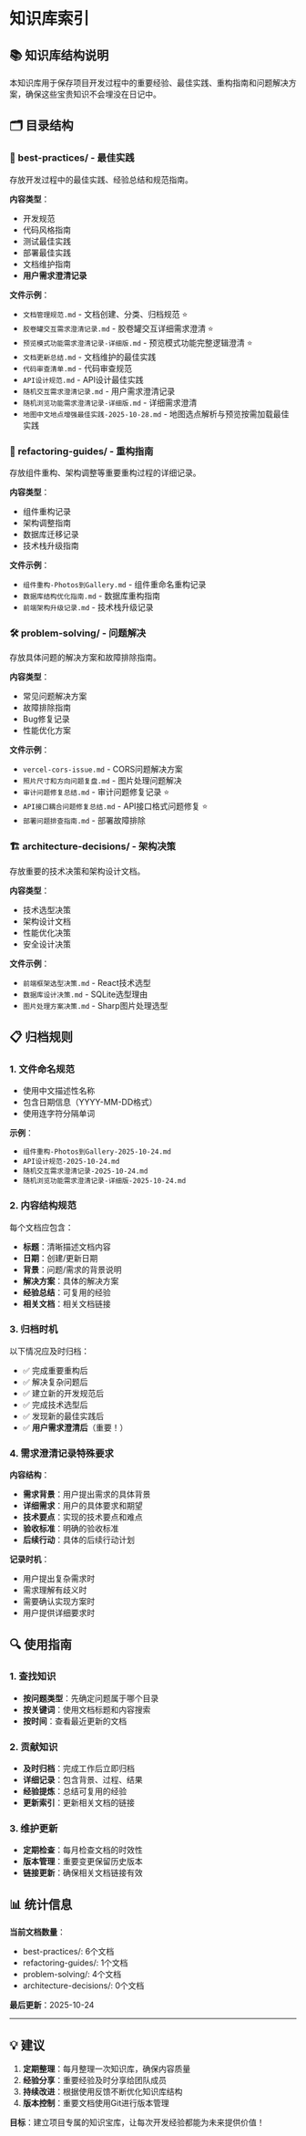 # 知识库索引

## 📚 知识库结构说明

本知识库用于保存项目开发过程中的重要经验、最佳实践、重构指南和问题解决方案，确保这些宝贵知识不会埋没在日记中。

## 🗂️ 目录结构

### 📖 best-practices/ - 最佳实践
存放开发过程中的最佳实践、经验总结和规范指南。

**内容类型**：
- 开发规范
- 代码风格指南
- 测试最佳实践
- 部署最佳实践
- 文档维护指南
- **用户需求澄清记录**

**文件示例**：
- `文档管理规范.md` - 文档创建、分类、归档规范 ⭐
- `胶卷罐交互需求澄清记录.md` - 胶卷罐交互详细需求澄清 ⭐
- `预览模式功能需求澄清记录-详细版.md` - 预览模式功能完整逻辑澄清 ⭐
- `文档更新总结.md` - 文档维护的最佳实践
- `代码审查清单.md` - 代码审查规范
- `API设计规范.md` - API设计最佳实践
- `随机交互需求澄清记录.md` - 用户需求澄清记录
- `随机浏览功能需求澄清记录-详细版.md` - 详细需求澄清
- `地图中文地点增强最佳实践-2025-10-28.md` - 地图选点解析与预览按需加载最佳实践

### 🔄 refactoring-guides/ - 重构指南
存放组件重构、架构调整等重要重构过程的详细记录。

**内容类型**：
- 组件重构记录
- 架构调整指南
- 数据库迁移记录
- 技术栈升级指南

**文件示例**：
- `组件重构-Photos到Gallery.md` - 组件重命名重构记录
- `数据库结构优化指南.md` - 数据库重构指南
- `前端架构升级记录.md` - 技术栈升级记录

### 🛠️ problem-solving/ - 问题解决
存放具体问题的解决方案和故障排除指南。

**内容类型**：
- 常见问题解决方案
- 故障排除指南
- Bug修复记录
- 性能优化方案

**文件示例**：
- `vercel-cors-issue.md` - CORS问题解决方案
- `照片尺寸和方向问题复盘.md` - 图片处理问题解决
- `审计问题修复总结.md` - 审计问题修复记录 ⭐
- `API接口耦合问题修复总结.md` - API接口格式问题修复 ⭐
- `部署问题排查指南.md` - 部署故障排除

### 🏗️ architecture-decisions/ - 架构决策
存放重要的技术决策和架构设计文档。

**内容类型**：
- 技术选型决策
- 架构设计文档
- 性能优化决策
- 安全设计决策

**文件示例**：
- `前端框架选型决策.md` - React技术选型
- `数据库设计决策.md` - SQLite选型理由
- `图片处理方案决策.md` - Sharp图片处理选型

## 📋 归档规则

### 1. 文件命名规范
- 使用中文描述性名称
- 包含日期信息（YYYY-MM-DD格式）
- 使用连字符分隔单词

**示例**：
- `组件重构-Photos到Gallery-2025-10-24.md`
- `API设计规范-2025-10-24.md`
- `随机交互需求澄清记录-2025-10-24.md`
- `随机浏览功能需求澄清记录-详细版-2025-10-24.md`

### 2. 内容结构规范
每个文档应包含：
- **标题**：清晰描述文档内容
- **日期**：创建/更新日期
- **背景**：问题/需求的背景说明
- **解决方案**：具体的解决方案
- **经验总结**：可复用的经验
- **相关文档**：相关文档链接

### 3. 归档时机
以下情况应及时归档：
- ✅ 完成重要重构后
- ✅ 解决复杂问题后
- ✅ 建立新的开发规范后
- ✅ 完成技术选型后
- ✅ 发现新的最佳实践后
- ✅ **用户需求澄清后**（重要！）

### 4. 需求澄清记录特殊要求
**内容结构**：
- **需求背景**：用户提出需求的具体背景
- **详细需求**：用户的具体要求和期望
- **技术要点**：实现的技术要点和难点
- **验收标准**：明确的验收标准
- **后续行动**：具体的后续行动计划

**记录时机**：
- 用户提出复杂需求时
- 需求理解有歧义时
- 需要确认实现方案时
- 用户提供详细要求时

## 🔍 使用指南

### 1. 查找知识
- **按问题类型**：先确定问题属于哪个目录
- **按关键词**：使用文档标题和内容搜索
- **按时间**：查看最近更新的文档

### 2. 贡献知识
- **及时归档**：完成工作后立即归档
- **详细记录**：包含背景、过程、结果
- **经验提炼**：总结可复用的经验
- **更新索引**：更新相关文档的链接

### 3. 维护更新
- **定期检查**：每月检查文档的时效性
- **版本管理**：重要变更保留历史版本
- **链接更新**：确保相关文档链接有效

## 📊 统计信息

**当前文档数量**：
- best-practices/: 6个文档
- refactoring-guides/: 1个文档
- problem-solving/: 4个文档
- architecture-decisions/: 0个文档

**最后更新**：2025-10-24

---

## 💡 建议

1. **定期整理**：每月整理一次知识库，确保内容质量
2. **经验分享**：重要经验及时分享给团队成员
3. **持续改进**：根据使用反馈不断优化知识库结构
4. **版本控制**：重要文档使用Git进行版本管理

**目标**：建立项目专属的知识宝库，让每次开发经验都能为未来提供价值！
